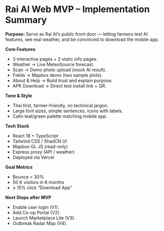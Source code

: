 # Rai AI Web MVP – Implementation Summary

**Purpose:**
Serve as Rai AI’s public front door — letting farmers test AI features, see real weather, and be convinced to download the mobile app.

**Core Features**
- 3 interactive pages + 2 static info pages.
- Weather → Live MeteoSource forecast.
- Scan → Demo photo upload (mock AI result).
- Fields → Mapbox demo (two sample plots).
- About & Help → Build trust and explain purpose.
- APK Download → Direct test install link + QR.

**Tone & Style**
- Thai first, farmer-friendly, no technical jargon.
- Large font sizes, simple sentences, icons with labels.
- Calm teal/green palette matching mobile app.

**Tech Stack**
- React 18 + TypeScript
- Tailwind CSS / ShadCN UI
- Mapbox GL JS (read-only)
- Express proxy (API / weather)
- Deployed via Vercel

**Goal Metrics**
- Bounce < 30%
- 50 K visitors in 6 months
- ≥ 15% click “Download App”

**Next Steps after MVP**
- Enable user login (V1).
- Add Co-op Portal (V2).
- Launch Marketplace Lite (V3).
- Outbreak Radar Map (V4).
